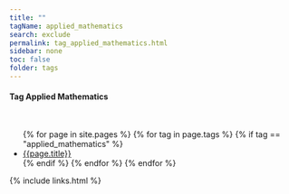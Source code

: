 ```yaml
---
title: ""
tagName: applied_mathematics
search: exclude
permalink: tag_applied_mathematics.html
sidebar: none
toc: false
folder: tags
---
```

<!-- {% include taglogic.html %} -->
<h4>Tag Applied Mathematics</h4>
<br/>
<ul>
{% for page in site.pages %}
{% for tag in page.tags %}
{% if tag == "applied_mathematics" %}
<li><a href="{{page.url | remove: "/" }}">{{page.title}}</a></li>
{% endif %}
{% endfor %}
{% endfor %}
</ul>
{% include links.html %}